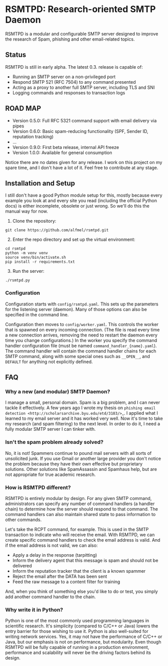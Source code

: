 # RSMTPD: Research-oriented SMTP Daemon

RSMTPD is a modular and configurable SMTP server designed to improve the research of Spam, phishing and other
email-related topics.

## Status
RSMTPD is still in early alpha. The latest 0.3. release is capable of:
* Running an SMTP server on a non-privileged port
* Respond SMTP 521 (RFC 7504) to any command presented
* Acting as a proxy to another full SMTP server, including TLS and SNI
* Logging commands and responses to transaction logs

## ROAD MAP

* Version 0.5.0: Full RFC 5321 command support with email delivery via pipes
* Version 0.6.0: Basic spam-reducing functionality (SPF, Sender ID, reputation tracking)
* ...
* Version 0.9.0: First beta release, internal API freeze
* Version 1.0.0: Available for general consumption

Notice there are no dates given for any release. I work on this project on my spare time, and I don't have a lot of it.
Feel free to contribute at any stage.

## Installation and Setup
I still don't have a good Python module setup for this, mostly because every example you look at and every site you read
(including the official Python docs) is either incomplete, obsolete or just wrong. So we'll do this the manual way for
now.

1. Clone the repository:
```commandline
git clone https://github.com/alfmel/rsmtpd.git
```

2. Enter the repo directory and set up the virtual environment:
```commandline
cd rsmtpd
python -m venv venv
source venv/bin/activate.sh
pip install -r requirements.txt
```

3. Run the server:
```commandline
./rsmtpd.py
```

### Configuration
Configuration starts with `config/rsmtpd.yaml`. This sets up the parameters for the listening server (daemon). Many of those options can also be specified in the command line.

Configuration then moves to `config/worker.yaml`. This controls the worker that is spawned on every incoming connection. (The file is read every time a new connection arrives, removing the need to restart the daemon every time you change configurations.) In the worker you specify the command handler configuration file (must be named `command_handler_{name}.yaml`). The command handler will contain the command handler chains for each SMTP command, along with some special ones such as `__OPEN__`, and `DEFAULT` for anything not explicitly defined.


## FAQ

### Why a new (and modular) SMTP Daemon?

I manage a small, personal domain. Spam is a big problem, and I can never tackle it effectively. A few years ago I wrote my thesis on `phishing email detection <http://scholarsarchive.byu.edu/etd/3103/>`_. I applied what I learned to my email server and it has worked very well. Now it's time to take my research (and spam filtering) to the next level. In order to do it, I need a fully modular SMTP server I can tinker with.

### Isn't the spam problem already solved?
No, it is not! Spammers continue to pound mail servers with all sorts of unsolicited junk. If you use Gmail or another large provider you don't notice the problem because they have their own effective but proprietary solutions. Other solutions like SpamAssassin and Spamhaus help, but are not appropriate for true academic research.

### How is RSMTPD different?
RSMTPD is entirely modular by design. For any given SMTP command, administrators can specify any number of command handlers (a handler chain) to determine how the server should respond to that command. The command handlers can also maintain shared state to pass information to other commands.

Let's take the RCPT command, for example. This is used in the SMTP transaction to indicate who will receive the email. With RSMTPD, we can create specific command handlers to check the email address is valid. And if the email address is not valid, we can also:

* Apply a delay in the response (tarpitting)
* Inform the delivery agent that this message is spam and should not be delivered
* Inform the reputation tracker that the client is a known spammer
* Reject the email after the DATA has been sent
* Feed the raw message to a content filter for training

And, when you think of something else you'd like to do or test, you simply add another command handler to the chain.

### Why write it in Python?
Python is one of the most commonly used programming languages in scientific research. It's simplicity (compared to C/C++ or Java) lowers the entry barrier for those wishing to use it. Python is also well-suited for writing network services. Yes, it may not have the performance of C/C++ or Java, but our emphasis is not on performance, but modularity. Even though RSMTPD will be fully capable of running in a production environment, performance and scalability will never be the driving factors behind its design.
